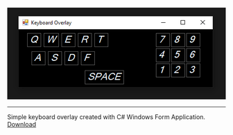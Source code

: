 ![Alt text](Windows/keyboard-overlay.png)

---

Simple keyboard overlay created with C# Windows Form Application.  
<a href="Windows/KeyboardOverlay.exe" download>Download</a>